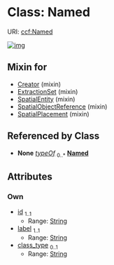 
# Class: Named




URI: [ccf:Named](http://purl.org/ccf/Named)


[![img](https://yuml.me/diagram/nofunky;dir:TB/class/[Instance]-%20typeOf%200..*>[Named&#124;id:string;label:string;class_type:string%20%3F],[SpatialPlacement]uses%20-.->[Named],[SpatialObjectReference]uses%20-.->[Named],[SpatialEntity]uses%20-.->[Named],[ExtractionSet]uses%20-.->[Named],[Creator]uses%20-.->[Named],[SpatialPlacement],[SpatialObjectReference],[SpatialEntity],[Instance],[ExtractionSet],[Creator])](https://yuml.me/diagram/nofunky;dir:TB/class/[Instance]-%20typeOf%200..*>[Named&#124;id:string;label:string;class_type:string%20%3F],[SpatialPlacement]uses%20-.->[Named],[SpatialObjectReference]uses%20-.->[Named],[SpatialEntity]uses%20-.->[Named],[ExtractionSet]uses%20-.->[Named],[Creator]uses%20-.->[Named],[SpatialPlacement],[SpatialObjectReference],[SpatialEntity],[Instance],[ExtractionSet],[Creator])

## Mixin for

 * [Creator](Creator.md) (mixin) 
 * [ExtractionSet](ExtractionSet.md) (mixin) 
 * [SpatialEntity](SpatialEntity.md) (mixin) 
 * [SpatialObjectReference](SpatialObjectReference.md) (mixin) 
 * [SpatialPlacement](SpatialPlacement.md) (mixin) 

## Referenced by Class

 *  **None** *[typeOf](typeOf.md)*  <sub>0..\*</sub>  **[Named](Named.md)**

## Attributes


### Own

 * [id](id.md)  <sub>1..1</sub>
     * Range: [String](types/String.md)
 * [label](label.md)  <sub>1..1</sub>
     * Range: [String](types/String.md)
 * [class_type](class_type.md)  <sub>0..1</sub>
     * Range: [String](types/String.md)
